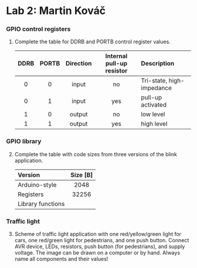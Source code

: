 # Lab 2: Martin Kováč

### GPIO control registers

1. Complete the table for DDRB and PORTB control register values.

   | **DDRB** | **PORTB** | **Direction** | **Internal pull-up resistor** | **Description** |
   | :-: | :-: | :-: | :-: | :-- |
   | 0 | 0 | input  | no  | Tri-state, high-impedance |
   | 0 | 1 | input  | yes | pull-up activated         |
   | 1 | 0 | output | no  | low level                 |
   | 1 | 1 | output | yes | high level                |

### GPIO library

2. Complete the table with code sizes from three versions of the blink application.

   | **Version** | **Size [B]** |
   | :-- | :-: |
   | Arduino-style     | 2048  |
   | Registers         | 32256 |
   | Library functions |       |

### Traffic light

3. Scheme of traffic light application with one red/yellow/green light for cars, one red/green light for pedestrians, and one push button. Connect AVR device, LEDs, resistors, push button (for pedestrians), and supply voltage. The image can be drawn on a computer or by hand. Always name all components and their values!
